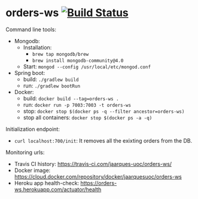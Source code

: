 # orders-ws [![Build Status](https://travis-ci.com/jaarques-uoc/orders-ws.svg?branch=master)](https://travis-ci.com/jaarques-uoc/orders-ws)

Command line tools:

* Mongodb:
    * Installation:
        * `brew tap mongodb/brew`
        * `brew install mongodb-community@4.0`
    * Start: `mongod --config /usr/local/etc/mongod.conf`
* Spring boot:
    * build: `./gradlew build`
    * run: `./gradlew bootRun`
* Docker:
    * build: `docker build --tag=orders-ws .`
    * run: `docker run -p 7003:7003 -t orders-ws`
    * stop: `docker stop $(docker ps -q --filter ancestor=orders-ws)`
    * stop all containers: `docker stop $(docker ps -a -q)`

Initialization endpoint:

* `curl localhost:700/init`: It removes all the exixting orders from the DB.

Monitoring urls:

* Travis CI history: https://travis-ci.com/jaarques-uoc/orders-ws/
* Docker image: https://cloud.docker.com/repository/docker/jaarquesuoc/orders-ws
* Heroku app health-check: https://orders-ws.herokuapp.com/actuator/health
